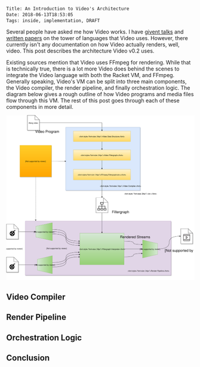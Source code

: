     Title: An Introduction to Video's Architecture
    Date: 2018-06-13T18:53:05
    Tags: inside, implementation, DRAFT

Several people have asked me how Video works. I have [givent talks][bob2018] and [written papers][super8] on the tower of languages that Video uses. However, there currently isn't any documentation on how Video actually renders, well, video. This post describes the architecture Video v0.2 uses.

Existing sources mention that Video uses FFmpeg for rendering. While that is technically true, there is a lot more Video does behind the scenes to integrate the Video language with both the Racket VM, and FFmpeg. Generally speaking, Video's VM can be split into three main components, the Video compiler, the render pipeline, and finally orchestration logic. The diagram below gives a rough outline of how Video programs and media files flow through this VM. The rest of this post goes through each of these components in more detail.

<img src="/res/architecture.svg" width="800" />

<!-- more -->
 
## Video Compiler

## Render Pipeline

## Orchestration Logic

## Conclusion

[bob2018]: https://lang.video/blog/2018/04/17/video-at-bob-2018/
[super8]: https://dl.acm.org/citation.cfm?doid=3136534.3110274